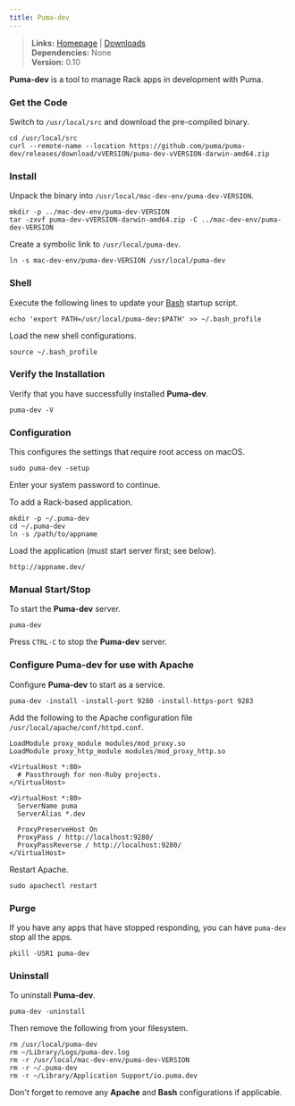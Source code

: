 ```yaml
---
title: Puma-dev
---
```


> **Links:** [Homepage](https://github.com/puma/puma-dev) | [Downloads](https://github.com/puma/puma-dev/releases)  
> **Dependencies:** None  
> **Version:** <span id="version">0.10</span>

**Puma-dev** is a tool to manage Rack apps in development with Puma.


### Get the Code

Switch to `/usr/local/src` and download the pre-compiled binary.

	cd /usr/local/src
	curl --remote-name --location https://github.com/puma/puma-dev/releases/download/vVERSION/puma-dev-vVERSION-darwin-amd64.zip


### Install

Unpack the binary into `/usr/local/mac-dev-env/puma-dev-VERSION`.

	mkdir -p ../mac-dev-env/puma-dev-VERSION
	tar -zxvf puma-dev-vVERSION-darwin-amd64.zip -C ../mac-dev-env/puma-dev-VERSION

Create a symbolic link to `/usr/local/puma-dev`.

	ln -s mac-dev-env/puma-dev-VERSION /usr/local/puma-dev


### Shell

Execute the following lines to update your [Bash](http://en.wikipedia.org/wiki/Bash_%28Unix_shell%29) startup script.

	echo 'export PATH=/usr/local/puma-dev:$PATH' >> ~/.bash_profile

Load the new shell configurations.

	source ~/.bash_profile


### Verify the Installation

Verify that you have successfully installed **Puma-dev**.

	puma-dev -V


### Configuration

This configures the settings that require root access on macOS.

	sudo puma-dev -setup

Enter your system password to continue.

To add a Rack-based application.

	mkdir -p ~/.puma-dev
	cd ~/.puma-dev
	ln -s /path/to/appname

Load the application (must start server first; see below).

	http://appname.dev/


### Manual Start/Stop

To start the **Puma-dev** server.

	puma-dev

Press `CTRL-C` to stop the **Puma-dev** server.


### Configure Puma-dev for use with Apache

Configure **Puma-dev** to start as a service.

	puma-dev -install -install-port 9280 -install-https-port 9283

Add the following to the Apache configuration file `/usr/local/apache/conf/httpd.conf`.

	LoadModule proxy_module modules/mod_proxy.so
	LoadModule proxy_http_module modules/mod_proxy_http.so

	<VirtualHost *:80>
	  # Passthrough for non-Ruby projects.
	</VirtualHost>

	<VirtualHost *:80>
	  ServerName puma
	  ServerAlias *.dev

	  ProxyPreserveHost On
	  ProxyPass / http://localhost:9280/
	  ProxyPassReverse / http://localhost:9280/
	</VirtualHost>

Restart Apache.

	sudo apachectl restart


### Purge

If you have any apps that have stopped responding, you can have `puma-dev` stop all the apps.

	pkill -USR1 puma-dev


### Uninstall

To uninstall **Puma-dev**.

	puma-dev -uninstall

Then remove the following from your filesystem.

	rm /usr/local/puma-dev
	rm ~/Library/Logs/puma-dev.log
	rm -r /usr/local/mac-dev-env/puma-dev-VERSION
	rm -r ~/.puma-dev
	rm -r ~/Library/Application Support/io.puma.dev

Don't forget to remove any **Apache** and **Bash** configurations if applicable.
